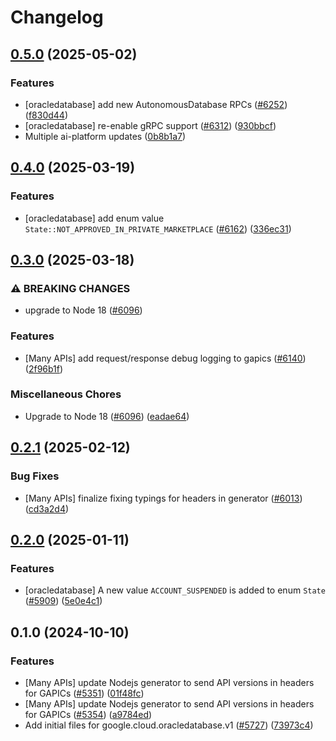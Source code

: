 # Changelog

## [0.5.0](https://github.com/googleapis/google-cloud-node/compare/oracledatabase-v0.4.0...oracledatabase-v0.5.0) (2025-05-02)


### Features

* [oracledatabase] add new AutonomousDatabase RPCs ([#6252](https://github.com/googleapis/google-cloud-node/issues/6252)) ([f830d44](https://github.com/googleapis/google-cloud-node/commit/f830d44de5a6e3f93a54955f01bb8e34934c5e5c))
* [oracledatabase] re-enable gRPC support ([#6312](https://github.com/googleapis/google-cloud-node/issues/6312)) ([930bbcf](https://github.com/googleapis/google-cloud-node/commit/930bbcf6317c43ac647d1525d926820c31999c84))
* Multiple ai-platform updates ([0b8b1a7](https://github.com/googleapis/google-cloud-node/commit/0b8b1a75f33bdf94000321d239834b9b10757862))

## [0.4.0](https://github.com/googleapis/google-cloud-node/compare/oracledatabase-v0.3.0...oracledatabase-v0.4.0) (2025-03-19)


### Features

* [oracledatabase] add enum value `State::NOT_APPROVED_IN_PRIVATE_MARKETPLACE` ([#6162](https://github.com/googleapis/google-cloud-node/issues/6162)) ([336ec31](https://github.com/googleapis/google-cloud-node/commit/336ec3119f2c1964b3d43ed23fba880ab4658b20))

## [0.3.0](https://github.com/googleapis/google-cloud-node/compare/oracledatabase-v0.2.1...oracledatabase-v0.3.0) (2025-03-18)


### ⚠ BREAKING CHANGES

* upgrade to Node 18 ([#6096](https://github.com/googleapis/google-cloud-node/issues/6096))

### Features

* [Many APIs] add request/response debug logging to gapics ([#6140](https://github.com/googleapis/google-cloud-node/issues/6140)) ([2f96b1f](https://github.com/googleapis/google-cloud-node/commit/2f96b1f95dd6b7cb89871b56e5ea5aadf5454292))


### Miscellaneous Chores

* Upgrade to Node 18 ([#6096](https://github.com/googleapis/google-cloud-node/issues/6096)) ([eadae64](https://github.com/googleapis/google-cloud-node/commit/eadae64d54e07aa2c65097ea52e65008d4e87436))

## [0.2.1](https://github.com/googleapis/google-cloud-node/compare/oracledatabase-v0.2.0...oracledatabase-v0.2.1) (2025-02-12)


### Bug Fixes

* [Many APIs] finalize fixing typings for headers in generator ([#6013](https://github.com/googleapis/google-cloud-node/issues/6013)) ([cd3a2d4](https://github.com/googleapis/google-cloud-node/commit/cd3a2d44fc7a9b3798346162ba19df1c748fba58))

## [0.2.0](https://github.com/googleapis/google-cloud-node/compare/oracledatabase-v0.1.0...oracledatabase-v0.2.0) (2025-01-11)


### Features

* [oracledatabase] A new value `ACCOUNT_SUSPENDED` is added to enum `State` ([#5909](https://github.com/googleapis/google-cloud-node/issues/5909)) ([5e0e4c1](https://github.com/googleapis/google-cloud-node/commit/5e0e4c19f006579e8808e21bcf0154d5e47669f8))

## 0.1.0 (2024-10-10)


### Features

* [Many APIs] update Nodejs generator to send API versions in headers for GAPICs ([#5351](https://github.com/googleapis/google-cloud-node/issues/5351)) ([01f48fc](https://github.com/googleapis/google-cloud-node/commit/01f48fce63ec4ddf801d59ee2b8c0db9f6fb8372))
* [Many APIs] update Nodejs generator to send API versions in headers for GAPICs ([#5354](https://github.com/googleapis/google-cloud-node/issues/5354)) ([a9784ed](https://github.com/googleapis/google-cloud-node/commit/a9784ed3db6ee96d171762308bbbcd57390b6866))
* Add initial files for google.cloud.oracledatabase.v1 ([#5727](https://github.com/googleapis/google-cloud-node/issues/5727)) ([73973c4](https://github.com/googleapis/google-cloud-node/commit/73973c441885b512790a6a4f6c9a37a09ca8e60c))
